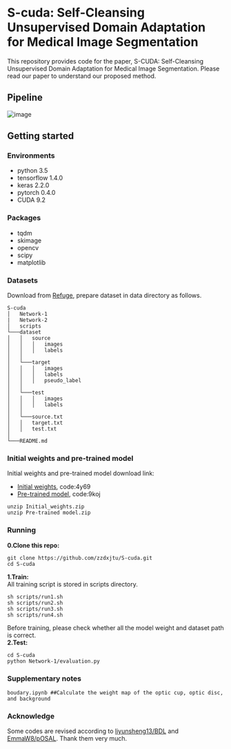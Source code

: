 # S-cuda: Self-Cleansing Unsupervised Domain Adaptation for Medical Image Segmentation
This repository provides code for the paper, S-CUDA: Self-Cleansing Unsupervised Domain Adaptation for Medical Image Segmentation. Please read our paper to understand our proposed method.
## Pipeline
![image](https://user-images.githubusercontent.com/38779372/110201691-84edaa00-7e9f-11eb-94bb-1043dc82eba7.png)
## Getting started
### Environments
* python 3.5
* tensorflow 1.4.0
* keras 2.2.0
* pytorch 0.4.0
* CUDA 9.2
### Packages
* tqdm
* skimage
* opencv
* scipy
* matplotlib
### Datasets
Download from [Refuge](https://refuge.grand-challenge.org/), prepare dataset in data directory as follows.
```
S-cuda
│   Network-1
|   Network-2
│   scripts
└───dataset
│   │   source
│   │   │   images
│   │   │   labels
│   │
│   └───target
│   │   │   images
│   │   │   labels
│   │   │   pseudo_label 
│   │ 
│   └───test
│   │   │   images
│   │   │   labels
│   │
│   └───source.txt
│   │   target.txt
│   │   test.txt
│        
└───README.md
```
### Initial weights and pre-trained model
Initial weights and pre-trained model download link:
* [Initial weights](https://pan.baidu.com/s/1EUfmEAyUn6NdBbJ7Pq8C_Q), code:4y69
* [Pre-trained model](https://pan.baidu.com/s/1R05swgfBVpXSscVI07mxpg), code:9koj
```
unzip Initial_weights.zip 
unzip Pre-trained model.zip 
```
### Running
__0.Clone this repo:__  
```
git clone https://github.com/zzdxjtu/S-cuda.git
cd S-cuda
```
__1.Train:__  
All training script is stored in scripts directory.
```
sh scripts/run1.sh
sh scripts/run2.sh
sh scripts/run3.sh
sh scripts/run4.sh
```
Before training, please check whether all the model weight and dataset path is correct.  
__2.Test:__  
```
cd S-cuda
python Network-1/evaluation.py
```
### Supplementary notes  
```
boudary.ipynb ##Calculate the weight map of the optic cup, optic disc, and background  

```
### Acknowledge  
Some codes are revised according to [liyunsheng13/BDL](https://github.com/liyunsheng13/BDL) and [EmmaW8/pOSAL](https://github.com/EmmaW8/pOSAL). Thank them very much.
